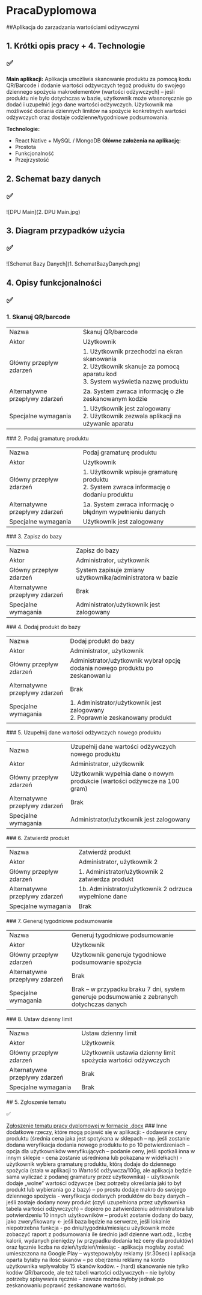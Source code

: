 # PracaDyplomowa

##Aplikacja do zarzadzania wartościami odżywczymi

## 1. Krótki opis pracy + 4. Technologie <p>&#9989;</p>

__Main aplikacji:__
Aplikacja umożliwia skanowanie produktu za pomocą kodu QR/Barcode i dodanie wartości odżywczych tegoż produktu do swojego dziennego spożycia makroelementów (wartości odżywczych) – jeśli produktu nie było dotychczas w bazie, użytkownik może własnoręcznie go dodać i uzupełnić jego dane wartości odżywczych. Użytkownik ma możliwość dodania dziennych limitów na spożycie konkretnych wartości odżywczych oraz dostaje codzienne/tygodniowe podsumowania.

__Technologie:__
- React Native + MySQL / MongoDB
__Główne założenia na aplikację:__
- Prostota
- Funkcjonalność
- Przejrzystość
## 2. Schemat bazy danych <p>&#9989;</p>
![DPU Main](2. DPU Main.jpg)
## 3. Diagram przypadków użycia <p>&#9989;</p>
![Schemat Bazy Danych](1. SchematBazyDanych.png)
## 4. Opisy funkcjonalności <p>&#9989;</p>

### 1. Skanuj QR/barcode
<table>
  <tbody>
    <tr>
      <td>Nazwa</td>
      <td>Skanuj QR/barcode</td>
    </tr>
    <tr>
      <td>Aktor</td>
      <td>Użytkownik</td>
    </tr>
    <tr>
      <td>Główny przepływ zdarzeń</td>
      <td>
          1. Użytkownik przechodzi na ekran skanowania<br/>
          2. Użytkownik skanuje za pomocą aparatu kod<br/>
          3. System wyświetla nazwę produktu<br/>
      </td>
    </tr>
    <tr>
      <td>Alternatywne przepływy zdarzeń</td>
      <td>
          2a. System zwraca informację o źle zeskanowanym kodzie
      </td>
    </tr>
    <tr>
      <td>Specjalne wymagania</td>
      <td>1. Użytkownik jest zalogowany<br/>
          2. Użytkownik zezwala aplikacji na używanie aparatu 
        </td>
    </tr>
  </tbody>
</table>
### 2. Podaj gramaturę produktu
<table>
  <tbody>
    <tr>
      <td>Nazwa</td>
      <td>Podaj gramaturę produktu</td>
    </tr>
    <tr>
      <td>Aktor</td>
      <td>Użytkownik</td>
    </tr>
    <tr>
      <td>Główny przepływ zdarzeń</td>
      <td>
          1. Użytkownik wpisuje gramaturę produktu<br/>
          2. System zwraca informację o dodaniu produktu<br/>
      </td>
    </tr>
    <tr>
      <td>Alternatywne przepływy zdarzeń</td>
      <td>
          1a. System zwraca informację o błędnym wypełnieniu danych
      </td>
    </tr>
    <tr>
      <td>Specjalne wymagania</td>
      <td>Użytkownik jest zalogowany<br/>
        </td>
    </tr>
  </tbody>
</table>
### 3. Zapisz do bazy
<table>
  <tbody>
    <tr>
      <td>Nazwa</td>
      <td>Zapisz do bazy</td>
    </tr>
    <tr>
      <td>Aktor</td>
      <td>Administrator, użytkownik</td>
    </tr>
    <tr>
      <td>Główny przepływ zdarzeń</td>
      <td>
          System zapisuje zmiany użytkownika/administratora w bazie<br/>
      </td>
    </tr>
    <tr>
      <td>Alternatywne przepływy zdarzeń</td>
      <td>
          Brak
      </td>
    </tr>
    <tr>
      <td>Specjalne wymagania</td>
      <td>Administrator/użytkownik jest zalogowany
        </td>
    </tr>
  </tbody>
</table>
### 4. Dodaj produkt do bazy
<table>
  <tbody>
    <tr>
      <td>Nazwa</td>
      <td>Dodaj produkt do bazy</td>
    </tr>
    <tr>
      <td>Aktor</td>
      <td>Administrator, użytkownik</td>
    </tr>
    <tr>
      <td>Główny przepływ zdarzeń</td>
      <td>
          Administrator/użytkownik wybrał opcję dodania nowego produktu po zeskanowaniu<br/>
      </td>
    </tr>
    <tr>
      <td>Alternatywne przepływy zdarzeń</td>
      <td>
          Brak
      </td>
    </tr>
    <tr>
      <td>Specjalne wymagania</td>
      <td>1. Administrator/użytkownik jest zalogowany<br/>
          2. Poprawnie zeskanowany produkt 
        </td>
    </tr>
  </tbody>
</table>
### 5. Uzupełnij dane wartości odżywczych nowego produktu
<table>
  <tbody>
    <tr>
      <td>Nazwa</td>
      <td>Uzupełnij dane wartości odżywczych nowego produktu</td>
    </tr>
    <tr>
      <td>Aktor</td>
      <td>Administrator, użytkownik</td>
    </tr>
    <tr>
      <td>Główny przepływ zdarzeń</td>
      <td>
          Użytkownik wypełnia dane o nowym produkcie (wartości odżywcze na 100 gram)
      </td>
    </tr>
    <tr>
      <td>Alternatywne przepływy zdarzeń</td>
      <td>
          Brak
      </td>
    </tr>
    <tr>
      <td>Specjalne wymagania</td>
      <td>Administrator/użytkownik jest zalogowany
        </td>
    </tr>
  </tbody>
</table>
### 6. Zatwierdź produkt
<table>
  <tbody>
    <tr>
      <td>Nazwa</td>
      <td>Zatwierdź produkt</td>
    </tr>
    <tr>
      <td>Aktor</td>
      <td>Administrator, użytkownik 2</td>
    </tr>
    <tr>
      <td>Główny przepływ zdarzeń</td>
      <td>
          1. Administrator/użytkownik 2 zatwierdza produkt
      </td>
    </tr>
    <tr>
      <td>Alternatywne przepływy zdarzeń</td>
      <td>
          1b. Administrator/użytkownik 2 odrzuca wypełnione dane
      </td>
    </tr>
    <tr>
      <td>Specjalne wymagania</td>
      <td>Brak
        </td>
    </tr>
  </tbody>
</table>
### 7. Generuj tygodniowe podsumowanie
<table>
  <tbody>
    <tr>
      <td>Nazwa</td>
      <td>Generuj tygodniowe podsumowanie</td>
    </tr>
    <tr>
      <td>Aktor</td>
      <td>Użytkownik</td>
    </tr>
    <tr>
      <td>Główny przepływ zdarzeń</td>
      <td>
          Użytkownik generuje tygodniowe podsumowanie spożycia
      </td>
    </tr>
    <tr>
      <td>Alternatywne przepływy zdarzeń</td>
      <td>
          Brak
      </td>
    </tr>
    <tr>
      <td>Specjalne wymagania</td>
      <td>Brak – w przypadku braku 7 dni, system generuje podsumowanie z zebranych dotychczas danych
        </td>
    </tr>
  </tbody>
</table>
### 8. Ustaw dzienny limit
<table>
  <tbody>
    <tr>
      <td>Nazwa</td>
      <td>Ustaw dzienny limit</td>
    </tr>
    <tr>
      <td>Aktor</td>
      <td>Użytkownik</td>
    </tr>
    <tr>
      <td>Główny przepływ zdarzeń</td>
      <td>
          Użytkownik ustawia dzienny limit spożycia wartości odżywczych
      </td>
    </tr>
    <tr>
      <td>Alternatywne przepływy zdarzeń</td>
      <td>
          Brak
      </td>
    </tr>
    <tr>
      <td>Specjalne wymagania</td>
      <td>Brak
        </td>
    </tr>
  </tbody>
</table>
## 5. Zgłoszenie tematu <p>&#9989;</p>
<a href="https://github.com/PrzemekCraker/PracaDyplomowa/blob/master/5.%20Zg%C5%82oszenie%20tematu.doc">Zgłoszenie tematu pracy dyplomowej w formacie .docx</a>
### Inne dodatkowe rzeczy, które mogą pojawić się w aplikacji:
- dodawanie ceny produktu (średnia cena jaka jest spotykana w sklepach – np. jeśli zostanie dodana weryfikacja dodania nowego produktu to po 10 potwierdzeniach – opcja dla użytkowników weryfikujących – podanie ceny, jeśli spotkali inna w innym sklepie - cena zostanie uśredniona lub pokazana w widełkach)
- użytkownik wybiera gramaturę produktu, którą dodaje do dziennego spożycia (stała w aplikacji to Wartość odżywcza/100g, ale aplikacja będzie sama wyliczać z podanej gramatury przez użytkownika)
- użytkownik dodaje „wolne” wartości odżywcze (bez potrzeby określania jaki to był produkt lub wybierania go z bazy) – po prostu dodaje makro do swojego dziennego spożycia
- weryfikacja dodanych produktów do bazy danych – jeśli zostaje dodany nowy produkt (czyli uzupełniona przez użytkownika tabela wartości odżywczych) – dopiero po zatwierdzeniu administratora lub potwierdzeniu 10 innych użytkowników – produkt zostanie dodany do bazy, jako zweryfikowany <- jeśli baza będzie na serwerze, jeśli lokalnie niepotrzebna funkcja
- po dniu/tygodniu/miesiącu użytkownik może zobaczyć raport z podsumowania ile średnio jadł dzienne wart.odż., liczbę kalorii, wydanych pieniędzy (w przypadku dodania też ceny dla produktów) oraz łącznie liczba na dzień/tydzień/miesiąc
- aplikacja mogłaby zostać umieszczona na Google Play – występowałyby reklamy (śr.30sec) i aplikacja oparta byłaby na ilość skanów – po obejrzeniu reklamy na konto użytkownika wpływałoby 15 skanów kodów.
- (hard) skanowanie nie tylko kodów QR/barcode, ale też tabeli wartości odżywczych – nie byłoby potrzeby spisywania ręcznie – zawsze można byłoby jednak po zeskanowaniu poprawić zeskanowane wartości.